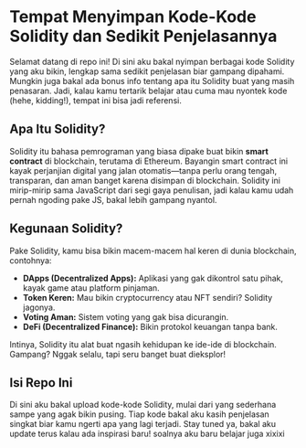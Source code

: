 # Tempat Menyimpan Kode-Kode Solidity dan Sedikit Penjelasannya

Selamat datang di repo ini! Di sini aku bakal nyimpan berbagai kode Solidity yang aku bikin, lengkap sama sedikit penjelasan biar gampang dipahami. Mungkin juga bakal ada bonus info tentang apa itu Solidity buat yang masih penasaran. Jadi, kalau kamu tertarik belajar atau cuma mau nyontek kode (hehe, kidding!), tempat ini bisa jadi referensi.

## Apa Itu Solidity?

Solidity itu bahasa pemrograman yang biasa dipake buat bikin **smart contract** di blockchain, terutama di Ethereum. Bayangin smart contract ini kayak perjanjian digital yang jalan otomatis—tanpa perlu orang tengah, transparan, dan aman banget karena disimpan di blockchain. Solidity ini mirip-mirip sama JavaScript dari segi gaya penulisan, jadi kalau kamu udah pernah ngoding pake JS, bakal lebih gampang nyantol.

## Kegunaan Solidity?

Pake Solidity, kamu bisa bikin macem-macem hal keren di dunia blockchain, contohnya:
- **DApps (Decentralized Apps):** Aplikasi yang gak dikontrol satu pihak, kayak game atau platform pinjaman.
- **Token Keren:** Mau bikin cryptocurrency atau NFT sendiri? Solidity jagonya.
- **Voting Aman:** Sistem voting yang gak bisa dicurangin.
- **DeFi (Decentralized Finance):** Bikin protokol keuangan tanpa bank.

Intinya, Solidity itu alat buat ngasih kehidupan ke ide-ide di blockchain. Gampang? Nggak selalu, tapi seru banget buat dieksplor!

## Isi Repo Ini

Di sini aku bakal upload kode-kode Solidity, mulai dari yang sederhana sampe yang agak bikin pusing. Tiap kode bakal aku kasih penjelasan singkat biar kamu ngerti apa yang lagi terjadi. Stay tuned ya, bakal aku update terus kalau ada inspirasi baru!
soalnya aku baru belajar juga xixixi

